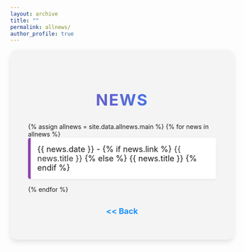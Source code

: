 ```yaml
---
layout: archive
title: ""
permalink: allnews/
author_profile: true
---
```


<!-- Custom Styles for All News Page -->
<style>
  /* Style for the main container */
  .news-container {
    max-width: 1500px; /* Wider layout for a spacious feel */
    margin: 0 auto; /* Center the container */
    padding: 40px; /* Padding for spacing */
    background-color: #f4f4f4; /* Light grey background for contrast */
    border-radius: 15px; /* Rounded corners for a modern look */
    box-shadow: 0 6px 12px rgba(0, 0, 0, 0.1); /* Subtle shadow for depth */
  }

  /* Style for the headings */
  .news-container h2 {
    font-size: 36px; /* Larger font size for emphasis */
    font-weight: bold; /* Bold font for the heading */
    text-align: center; /* Center-align the heading */
    margin-bottom: 30px; /* Space below the heading */
    background: linear-gradient(to right, #8e44ad, #1e90ff); /* Gradient text color */
    -webkit-background-clip: text; /* Clip the background to text */
    color: transparent; /* Transparent text to show gradient */
    text-transform: uppercase; /* Uppercase text for distinction */
    letter-spacing: 2px; /* Spacing between letters for a more open look */
  }

  /* Style for the news list */
  .news-list {
    list-style-type: none; /* Remove default list styling */
    padding: 0; /* Remove padding */
  }

  .news-list li {
    font-size: 18px; /* Font size for news items */
    margin-bottom: 15px; /* Space below each news item */
    padding: 15px; /* Padding for space */
    background-color: #ffffff; /* White background for news items */
    border-left: 6px solid #8e44ad; /* Colored border on the left */
    border-radius: 5px; /* Rounded corners for a softer look */
    box-shadow: 0 2px 4px rgba(0, 0, 0, 0.05); /* Subtle shadow for depth */
    transition: transform 0.2s ease, box-shadow 0.2s ease; /* Smooth transition for hover effect */
  }

  .news-list li:hover {
    transform: translateY(-3px); /* Slight lift effect on hover */
    box-shadow: 0 4px 8px rgba(0, 0, 0, 0.1); /* Enhanced shadow on hover */
  }

  .news-list li a {
    color: #333333; /* Darker color for readability */
    text-decoration: none; /* Remove underline from links */
  }

  .news-list li a:hover {
    text-decoration: underline; /* Underline links on hover */
  }

  /* Style for the back link */
  .back-link {
    display: block; /* Make it a block element */
    text-align: center; /* Center-align the text */
    margin-top: 30px; /* Space above the back link */
    font-size: 18px; /* Font size for the link */
    color: #1e90ff; /* Blue color for the link */
    text-decoration: none; /* Remove underline */
    font-weight: bold; /* Bold text for emphasis */
  }

  .back-link:hover {
    text-decoration: underline; /* Underline on hover */
  }
</style>

<!-- Main Container -->
<div class="news-container">
  <h2>News</h2>
  <ul class="news-list">
    {% assign allnews = site.data.allnews.main %}
    {% for news in allnews %}
      <li>
        {{ news.date }} - 
        {% if news.link %}
          <a href="{{ news.link }}" target="_blank">{{ news.title }}</a>
        {% else %}
          {{ news.title }}
        {% endif %}
      </li>
    {% endfor %}
  </ul>

  <a href="https://priyanka-mondal.github.io/" class="back-link">&lt;&lt; Back</a>
</div>

